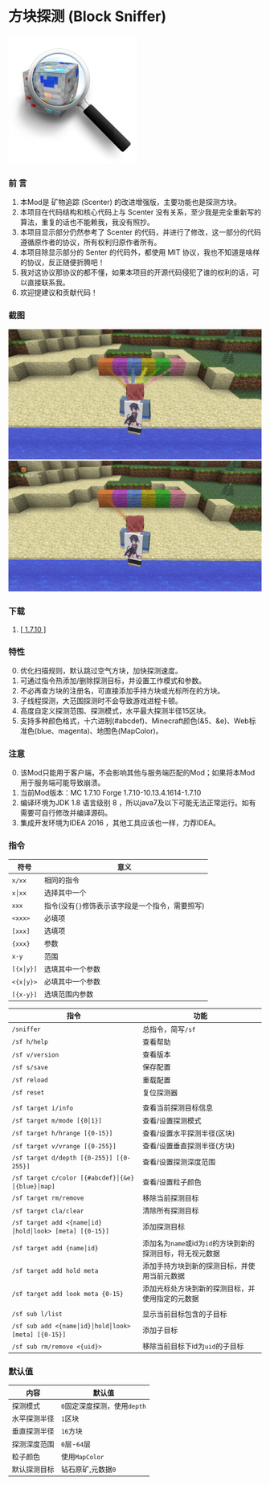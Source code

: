 # 方块探测 (Block Sniffer)

<img src="res/logo.png" width = "256px" />

### 前 言
1. 本Mod是 矿物追踪 (Scenter) 的改进增强版，主要功能也是探测方块。
2. 本项目在代码结构和核心代码上与 Scenter 没有关系，至少我是完全重新写的算法，重复的话也不能赖我，我没有照抄。
3. 本项目显示部分仍然参考了 Scenter 的代码，并进行了修改，这一部分的代码遵循原作者的协议，所有权利归原作者所有。
4. 本项目除显示部分的 Senter 的代码外，都使用 MIT 协议，我也不知道是啥样的协议，反正随便折腾吧！
5. 我对这协议那协议的都不懂，如果本项目的开源代码侵犯了谁的权利的话，可以直接联系我。
6. 欢迎提建议和贡献代码！

### 截图

![方块探测][png]
![方块探测][gif]
### 下载
1. [[ 1.7.10 ]](release/1.7.10 "适用版本 1.7.10")

### 特性
0. 优化扫描规则，默认跳过空气方块，加快探测速度。
1. 可通过指令热添加/删除探测目标，并设置工作模式和参数。
2. 不必再查方块的注册名，可直接添加手持方块或光标所在的方块。
3. 子线程探测，大范围探测时不会导致游戏进程卡顿。
4. 高度自定义探测范围、探测模式，水平最大探测半径15区块。
5. 支持多种颜色格式，十六进制(#abcdef)、Minecraft颜色(&5、&e)、Web标准色(blue、magenta)、地图色(MapColor)。

### 注意
0. 该Mod只能用于客户端，不会影响其他与服务端匹配的Mod；如果将本Mod用于服务端可能导致崩溃。
1. 当前Mod版本：MC 1.7.10 Forge 1.7.10-10.13.4.1614-1.7.10
2. 编译环境为JDK 1.8 语言级别 8 ，所以java7及以下可能无法正常运行。如有需要可自行修改并编译源码。
3. 集成开发环境为IDEA 2016 ，其他工具应该也一样，力荐IDEA。

### 指令
|符号|意义|
|---|---|
|`x/xx`|相同的指令|
|`x│xx`|选择其中一个|
|`xxx`|指令(没有`{}`修饰表示该字段是一个指令，需要照写)|
|`<xxx>`|必填项|
|`[xxx]`|选填项|
|`{xxx}`|参数|
|`x-y`|范围|
|`[{x│y}]`|选填其中一个参数|
|`<{x│y}>`|必填其中一个参数|
|`[{x-y}]`|选填范围内参数|

|指令|功能|
|---|---|
|`/sniffer`|总指令，简写`/sf`|
|`/sf h/help`|查看帮助|
|`/sf v/version`|查看版本|
|`/sf s/save`|保存配置|
|`/sf reload`|重载配置|
|`/sf reset`|复位探测器|
|||
|`/sf target i/info`|查看当前探测目标信息|
|`/sf target m/mode [{0│1}]`|查看/设置探测模式|
|`/sf target h/hrange [{0-15}]`|查看/设置水平探测半径(区块)|
|`/sf target v/vrange [{0-255}]`|查看/设置垂直探测半径(方块)|
|`/sf target d/depth [{0-255}] [{0-255}]`|查看/设置探测深度范围|
|`/sf target c/color [{#abcdef}│{&e}│{blue}│map]`|查看/设置粒子颜色|
|`/sf target rm/remove`|移除当前探测目标|
|`/sf target cla/clear`|清除所有探测目标|
|`/sf target add <{name│id}│hold│look> [meta] [{0-15}]`|添加探测目标|
|`/sf target add {name│id}`|添加名为`name`或id为`id`的方块到新的探测目标，将无视元数据|
|`/sf target add hold meta`|添加手持方块到新的探测目标，并使用当前元数据|
|`/sf target add look meta {0-15}`|添加光标处方块到新的探测目标，并使用指定的元数据|
|||
|`/sf sub l/list`|显示当前目标包含的子目标|
|`/sf sub add <{name│id}│hold│look> [meta] [{0-15}]`|添加子目标|
|`/sf sub rm/remove <{uid}>`|移除当前目标下id为`uid`的子目标|

### 默认值
|内容|默认值|
|---|---|
|探测模式|`0`固定深度探测，使用`depth`|
|水平探测半径|`1`区块|
|垂直探测半径|`16`方块|
|探测深度范围|`0`层-`64`层|
|粒子颜色|使用`MapColor`|
|默认探测目标|钻石原矿,元数据`0`|

[png]: res/screenshot.png "截图"
[gif]: res/sniffer.gif "探测"
